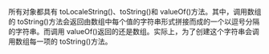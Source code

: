 所有对象都具有 toLocaleString()、toString()和 valueOf()方法。其中，调用数组的 toString()方法会返回由数组中每个值的字符串形式拼接而成的一个以逗号分隔的字符串。而调用 valueOf()返回的还是数组。实际上，为了创建这个字符串会调用数组每一项的 toString()方法。